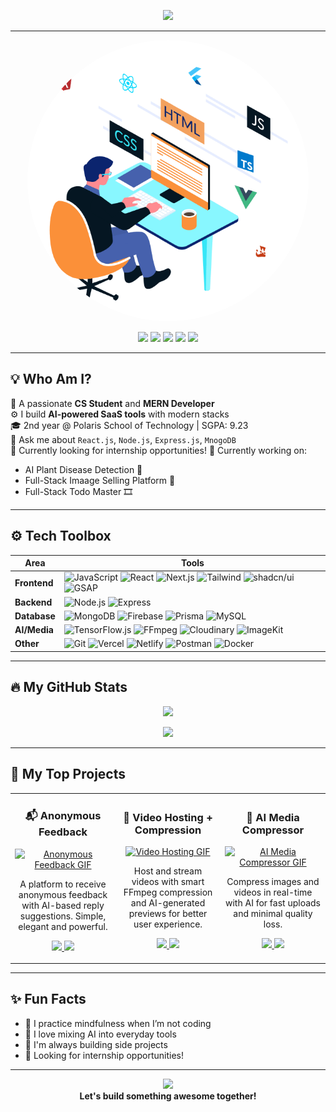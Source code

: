 <!-- Animated Header Banner (can use your custom Lottie/GIF later) -->
<p align="center">
  <img src="https://readme-typing-svg.herokuapp.com/?lines=Hi+👋,+I'm+Raja+Nayak;Full-Stack+Developer;AI+Web+App+Builder;Open+to+Internships!&center=true&width=500&height=50&color=58A6FF&vCenter=true&size=22" />
</p>

---

<!-- Avatar + Socials -->
<p align="center">
  <img src="./developer.gif" width="450" style="border-radius: 50%" alt="Raja's Avatar" />
</p>
<p align="center">
  <a href="mailto:nayakraja151@gmail.com"><img src="https://img.shields.io/badge/-Gmail-D14836?style=for-the-badge&logo=gmail&logoColor=white" /></a>
  <a href="https://www.linkedin.com/in/raja-nayak8658/"><img src="https://img.shields.io/badge/-LinkedIn-blue?style=for-the-badge&logo=linkedin&logoColor=white" /></a>
  <a href="https://github.com/rajaNayak123"><img src="https://img.shields.io/badge/-GitHub-181717?style=for-the-badge&logo=github&logoColor=white" /></a>
  <a href="https://raja-dev.vercel.app/"><img src="https://img.shields.io/badge/-Portfolio-0A66C2?style=for-the-badge&logo=google-chrome&logoColor=white" /></a>
  <a href="https://leetcode.com/u/Raja_Nayak123/"><img src="https://img.shields.io/badge/-LeetCode-FFA116?style=for-the-badge&logo=leetcode&logoColor=black" /></a>
</p>

---

## 💡 Who Am I?

🧠 A passionate **CS Student** and **MERN Developer**  
⚙️ I build **AI-powered SaaS tools** with modern stacks  
🎓 2nd year @ Polaris School of Technology | SGPA: 9.23  
💬 Ask me about `React.js`, `Node.js`, `Express.js`, `MnogoDB`  
💼 Currently looking for internship opportunities!
📌 Currently working on:  
- AI Plant Disease Detection 🌿  
- Full-Stack Imaage Selling Platform 🛒  
- Full-Stack Todo Master 🎞️  

---

## ⚙️ Tech Toolbox
| Area         | Tools |
|--------------|-------|
| **Frontend** | ![JavaScript](https://img.shields.io/badge/-JavaScript-F7DF1E?logo=javascript&logoColor=black&style=flat-square) ![React](https://img.shields.io/badge/-React-61DAFB?logo=react&logoColor=black&style=flat-square) ![Next.js](https://img.shields.io/badge/-Next.js-000000?logo=next.js&style=flat-square) ![Tailwind](https://img.shields.io/badge/-TailwindCSS-38B2AC?logo=tailwind-css&logoColor=white&style=flat-square) ![shadcn/ui](https://img.shields.io/badge/-shadcn/ui-000000?style=flat-square) ![GSAP](https://img.shields.io/badge/-GSAP-88CE02?logo=greensock&logoColor=white&style=flat-square) |
| **Backend**  | ![Node.js](https://img.shields.io/badge/-Node.js-339933?logo=node.js&logoColor=white&style=flat-square) ![Express](https://img.shields.io/badge/-Express-000000?logo=express&logoColor=white&style=flat-square) |
| **Database** | ![MongoDB](https://img.shields.io/badge/-MongoDB-47A248?logo=mongodb&logoColor=white&style=flat-square) ![Firebase](https://img.shields.io/badge/-Firebase-FFCA28?logo=firebase&logoColor=white&style=flat-square) ![Prisma](https://img.shields.io/badge/-Prisma-2D3748?logo=prisma&logoColor=white&style=flat-square) ![MySQL](https://img.shields.io/badge/-MySQL-4479A1?logo=mysql&logoColor=white&style=flat-square) |
| **AI/Media** | ![TensorFlow.js](https://img.shields.io/badge/-TensorFlow.js-FF6F00?logo=tensorflow&logoColor=white&style=flat-square) ![FFmpeg](https://img.shields.io/badge/-FFmpeg-007808?logo=ffmpeg&logoColor=white&style=flat-square) ![Cloudinary](https://img.shields.io/badge/-Cloudinary-3448C5?logo=cloudinary&logoColor=white&style=flat-square) ![ImageKit](https://img.shields.io/badge/-ImageKit-28B6F6?logo=imagekit&logoColor=white&style=flat-square) |
| **Other**    | ![Git](https://img.shields.io/badge/-Git-F05032?logo=git&logoColor=white&style=flat-square) ![Vercel](https://img.shields.io/badge/-Vercel-000000?logo=vercel&logoColor=white&style=flat-square) ![Netlify](https://img.shields.io/badge/-Netlify-00C7B7?logo=netlify&logoColor=white&style=flat-square) ![Postman](https://img.shields.io/badge/-Postman-FF6C37?logo=postman&logoColor=white&style=flat-square) ![Docker](https://img.shields.io/badge/-Docker-2496ED?logo=docker&logoColor=white&style=flat-square) |


---

## 🔥 My GitHub Stats

<p align="center">
  <img src="https://github-readme-stats.vercel.app/api?username=rajaNayak123&show_icons=true&theme=radical&hide_border=true" height="170" />
<!--   <img src="https://github-readme-streak-stats.herokuapp.com?user=rajaNayak123&theme=radical&hide_border=true" height="170"/> -->
</p>

<p align="center">
  <img src="https://github-readme-activity-graph.vercel.app/graph?username=rajaNayak123&theme=tokyo-night" />
</p>

---
## 🚀 My Top Projects

<table>
  <tr>
    <td width="33%">
      <h3 align="center">📬 Anonymous Feedback</h3>
      <p align="center">
        <a href="https://anonymous-feedback.rajanayak.dev">
          <img src="https://media.giphy.com/media/jpVnC65DmYeyRL4LHS/giphy.gif" width="100%" alt="Anonymous Feedback GIF" />
        </a>
      </p>
      <p align="center">
        A platform to receive anonymous feedback with AI-based reply suggestions. Simple, elegant and powerful.
      </p>
      <p align="center">
        <a href="https://anonymous-feedback.rajanayak.dev">
          <img src="https://img.shields.io/badge/Live Demo-28a745?style=for-the-badge&logo=vercel&logoColor=white" />
        </a>
        <a href="https://github.com/rajanayak-dev/anonymous-feedback">
          <img src="https://img.shields.io/badge/View Code-000000?style=for-the-badge&logo=github&logoColor=white" />
        </a>
      </p>
    </td>
    <td width="33%">
      <h3 align="center">🎥 Video Hosting + Compression</h3>
      <p align="center">
        <a href="https://video-app.rajanayak.dev">
          <img src="https://media.giphy.com/media/3ohs4BSacFKI7A717y/giphy.gif" width="100%" alt="Video Hosting GIF" />
        </a>
      </p>
      <p align="center">
        Host and stream videos with smart FFmpeg compression and AI-generated previews for better user experience.
      </p>
      <p align="center">
        <a href="https://video-app.rajanayak.dev">
          <img src="https://img.shields.io/badge/Live Demo-28a745?style=for-the-badge&logo=vercel&logoColor=white" />
        </a>
        <a href="https://github.com/rajanayak-dev/video-streaming-app">
          <img src="https://img.shields.io/badge/View Code-000000?style=for-the-badge&logo=github&logoColor=white" />
        </a>
      </p>
    </td>
    <td width="33%">
      <h3 align="center">🧠 AI Media Compressor</h3>
      <p align="center">
        <a href="https://media-compressor.rajanayak.dev">
          <img src="https://media.giphy.com/media/dWesBcTLavkZuG35MI/giphy.gif" width="100%" alt="AI Media Compressor GIF" />
        </a>
      </p>
      <p align="center">
        Compress images and videos in real-time with AI for fast uploads and minimal quality loss.
      </p>
      <p align="center">
        <a href="https://media-compressor.rajanayak.dev">
          <img src="https://img.shields.io/badge/Live Demo-28a745?style=for-the-badge&logo=vercel&logoColor=white" />
        </a>
        <a href="https://github.com/rajanayak-dev/media-compressor">
          <img src="https://img.shields.io/badge/View Code-000000?style=for-the-badge&logo=github&logoColor=white" />
        </a>
      </p>
    </td>
  </tr>
</table>

---

## ✨ Fun Facts

- 🧘 I practice mindfulness when I’m not coding  
- 🧠 I love mixing AI into everyday tools  
- 🧩 I'm always building side projects  
- 💼 Looking for internship opportunities!

---

<p align="center">
  <img src="https://media.giphy.com/media/L1R1tvI9svkIWwpVYr/giphy.gif" width="200"/>
  <br/><b>Let's build something awesome together!</b>
</p>
